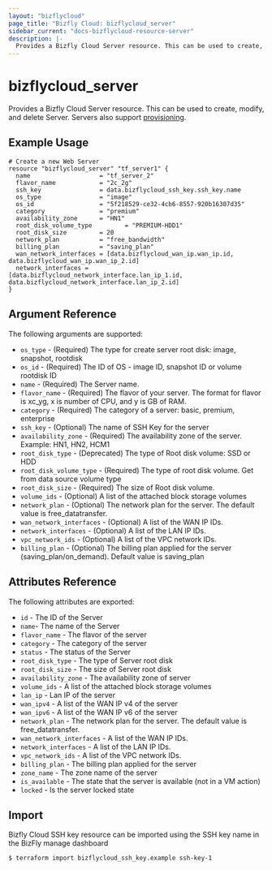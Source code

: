 ```yaml
---
layout: "bizflycloud"
page_title: "Bizfly Cloud: bizflycloud_server"
sidebar_current: "docs-bizflycloud-resource-server"
description: |-
  Provides a Bizfly Cloud Server resource. This can be used to create, modify, and delete Servers. Servers also support provisioning.
---
```


# bizflycloud\_server

Provides a Bizfly Cloud Server resource. This can be used to create,
modify, and delete Server. Servers also support
[provisioning](/docs/provisioners/index.html).

## Example Usage

```hcl
# Create a new Web Server
resource "bizflycloud_server" "tf_server1" {
  name                   = "tf_server_2"
  flavor_name            = "2c_2g"
  ssh_key                = data.bizflycloud_ssh_key.ssh_key.name
  os_type                = "image"
  os_id                  = "5f218529-ce32-4cb6-8557-920b16307d35"
  category               = "premium"
  availability_zone      = "HN1"
  root_disk_volume_type         = "PREMIUM-HDD1"
  root_disk_size         = 20
  network_plan           = "free_bandwidth"
  billing_plan           = "saving_plan"
  wan_network_interfaces = [data.bizflycloud_wan_ip.wan_ip.id, data.bizflycloud_wan_ip.wan_ip_2.id]
  network_interfaces = [data.bizflycloud_network_interface.lan_ip_1.id, data.bizflycloud_network_interface.lan_ip_2.id]
}
```

## Argument Reference

The following arguments are supported:

* `os_type` - (Required) The type for create server root disk: image, snapshot, rootdisk
* `os_id` - (Required) The ID of OS - image ID, snapshot ID or volume rootdisk ID 
* `name` - (Required) The Server name.
* `flavor_name` - (Required) The flavor of your server. The format for flavor is xc_yg, x is number of CPU, and y is GB of RAM. 
* `category` - (Required) The category of a server: basic, premium, enterprise
* `ssh_key` - (Optional) The name of SSH Key for the server
* `availability_zone` - (Required) The availability zone of the server. Example: HN1, HN2, HCM1
* `root_disk_type` - (Deprecated) The type of Root disk volume: SSD or HDD
* `root_disk_volume_type` - (Required) The type of root disk volume. Get from data source volume type
* `root_disk_size` - (Required) The size of Root disk volume.
* `volume_ids` - (Optional) A list of the attached block storage volumes
* `network_plan` - (Optional) The network plan for the server. The default value is free_datatransfer.
* `wan_network_interfaces` - (Optional) A list of the WAN IP IDs.
* `network_interfaces` - (Optional) A list of the LAN IP IDs.
* `vpc_network_ids` - (Optional) A list of the VPC network IDs.
* `billing_plan` - (Optional) The billing plan applied for the server (saving_plan/on_demand). Default value is saving_plan

## Attributes Reference

The following attributes are exported:

* `id` - The ID of the Server
* `name`- The name of the Server
* `flavor_name` - The flavor of the server
* `category` - The category of the server
* `status` - The status of the Server
* `root_disk_type` - The type of Server root disk
* `root_disk_size` - The size of Server root disk
* `availability_zone` - The availability zone of server
* `volume_ids` - A list of the attached block storage volumes
* `lan_ip` - Lan IP of the server
* `wan_ipv4` - A list of the WAN IP v4 of the server
* `wan_ipv6` - A list of the WAN IP v6 of the server
* `network_plan` - The network plan for the server. The default value is free_datatransfer.
* `wan_network_interfaces` - A list of the WAN IP IDs.
* `network_interfaces` - A list of the LAN IP IDs.
* `vpc_network_ids` - A list of the VPC network IDs.
* `billing_plan` - The billing plan applied for the server
* `zone_name` - The zone name of the server
* `is_available` - The state that the server is available (not in a VM action)
* `locked` - Is the server locked state


## Import

Bizfly Cloud SSH key resource can be imported using the SSH key name in the BizFly manage dashboard

```
$ terraform import bizflycloud_ssh_key.example ssh-key-1
```